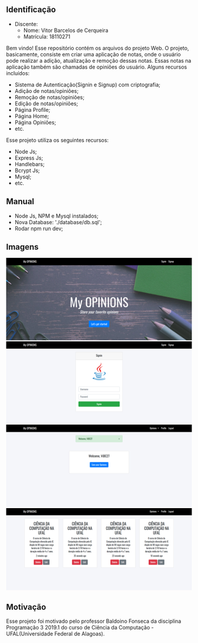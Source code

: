 ## Identificação

* Discente:
	* Nome: Vitor Barcelos de Cerqueira
	* Matrícula: 18110271 

Bem vindo!
Esse repositório contém os arquivos do projeto Web. O projeto, basicamente, consiste em criar uma aplicação de notas, onde o usuário pode realizar a adição, atualização e remoção dessas notas. Essas notas na aplicação também são chamadas de opiniões do usuário. Alguns recursos incluídos:

* Sistema de Autenticação(Signin e Signup) com criptografia;
* Adição de notas/opiniões;
* Remoção de notas/opiniões;
* Edição de notas/opiniões;
* Página Profile;
* Página Home;
* Página Opiniões;
* etc.

Esse projeto utiliza os seguintes recursos:

* Node Js;
* Express Js;
* Handlebars;
* Bcrypt Js;
* Mysql;
* etc.

## Manual

* Node Js, NPM e Mysql instalados;
* Nova Database: './database/db.sql';
* Rodar npm run dev;

## Imagens

![](docs/img1.png)
![](docs/img2.png)
![](docs/img3.png)
![](docs/img4.png)

## Motivação

Esse projeto foi motivado pelo professor Baldoino Fonseca da disciplina Programação 3 2019.1 do curso de Ciência da Computação - UFAL(Universidade Federal de Alagoas).
